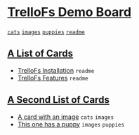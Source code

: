 # [TrelloFs Demo Board](https://trello.com/b/23HXX6Gr/trellofs-demo-board)

[`cats`](../Labels/cats.md) [`images`](../Labels/images.md) [`puppies`](../Labels/puppies.md) [`readme`](../Labels/readme.md)

## [A List of Cards](A_List_of_Cards/README.md)

- [TrelloFs Installation](A_List_of_Cards/TrelloFs_Installation.md) `readme`
- [TrelloFs Features](A_List_of_Cards/TrelloFs_Features.md) `readme`

## [A Second List of Cards](A_Second_List_of_Cards/README.md)

- [A card with an image](A_Second_List_of_Cards/A_card_with_an_image.md) `cats` `images`
- [This one has a puppy](A_Second_List_of_Cards/This_one_has_a_puppy.md) `images` `puppies`